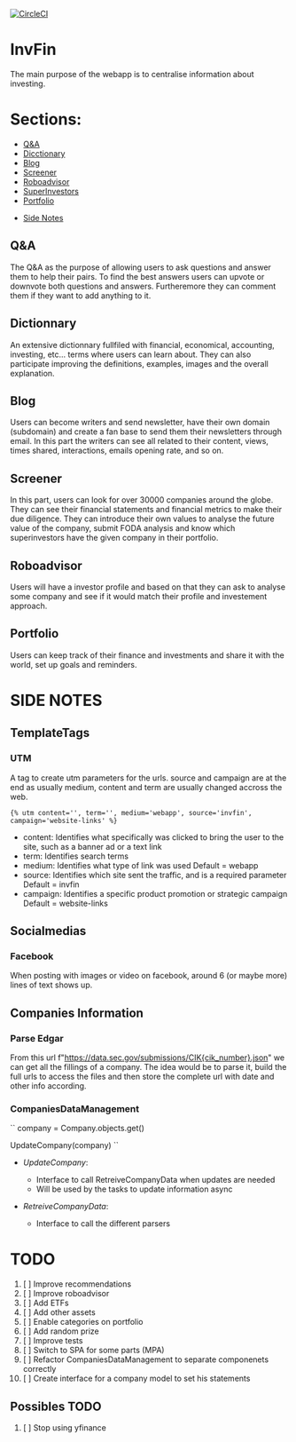 [![CircleCI](https://dl.circleci.com/status-badge/img/gh/lluc2397/InvFin/tree/master.svg?style=svg)](https://dl.circleci.com/status-badge/redirect/gh/lluc2397/InvFin/tree/master)

# InvFin
The main purpose of the webapp is to centralise information about investing.


# Sections:

<!-- toc -->
- [Q&A](#Q&A)
- [Dicctionary](#Dicctionary)
- [Blog](#Blog)
- [Screener](#Screener)
- [Roboadvisor](#Roboadvisor)
- [SuperInvestors](#SuperInvestors)
- [Portfolio](#Portfolio)
<!-- - [API](#API)
- [Internal](#Internal)
    - [Recsys](#Recsys)
    - [Emailing](#Emailing) -->
- [Side Notes](#Side%20Notes)
<!-- tocstop -->



## Q&A
The Q&A as the purpose of allowing users to ask questions and answer them to help their pairs.
To find the best answers users can upvote or downvote both questions and answers.
Furtheremore they can comment them if they want to add anything to it.

## Dictionnary
An extensive dictionnary fullfiled with financial, economical, accounting, investing, etc... terms where
users can learn about. They can also participate improving the definitions, examples, images and the overall explanation.

## Blog
Users can become writers and send newsletter, have their own domain (subdomain) and create a fan base to send them their newsletters through email.
In this part the writers can see all related to their content, views, times shared, interactions, emails opening rate, and so on.

## Screener
In this part, users can look for over 30000 companies around the globe. They can see their financial statements and financial metrics to make their due diligence. They can introduce their own values to analyse the future value of the company, submit FODA analysis and know which superinvestors have the given company in their portfolio.

## Roboadvisor
Users will have a investor profile and based on that they can ask to analyse some company and see if it would match their profile and investement approach.

## Portfolio
Users can keep track of their finance and investments and share it with the world, set up goals and reminders.


# SIDE NOTES
## TemplateTags
### UTM
A tag to create utm parameters for the urls. source and campaign are at the end as usually medium, content and term are usually changed accross the web.

``
{% utm content='', term='', medium='webapp', source='invfin', campaign='website-links' %}
``

- content: Identifies what specifically was clicked to bring the user to the site, such as a banner ad or a text link
- term: Identifies search terms
- medium: Identifies what type of link was used Default = webapp
- source:  	Identifies which site sent the traffic, and is a required parameter Default = invfin
- campaign: Identifies a specific product promotion or strategic campaign Default = website-links

## Socialmedias
### Facebook
When posting with images or video on facebook, around 6 (or maybe more) lines of text shows up.

## Companies Information
### Parse Edgar
From this url f"https://data.sec.gov/submissions/CIK{cik_number}.json"
we can get all the fillings of a company. The idea would be to parse it, build the full urls to access the files
and then store the complete url with date and other info according.

### CompaniesDataManagement
``
company = Company.objects.get()

UpdateCompany(company)
``
* *UpdateCompany*: 
    - Interface to call RetreiveCompanyData when updates are needed
    - Will be used by the tasks to update information async

* *RetreiveCompanyData*: 
    - Interface to call the different parsers

# TODO
1. [ ] Improve recommendations
2. [ ] Improve roboadvisor
3. [ ] Add ETFs
4. [ ] Add other assets
5. [ ] Enable categories on portfolio
6. [ ] Add random prize
7. [ ] Improve tests
8. [ ] Switch to SPA for some parts (MPA)
9. [ ] Refactor CompaniesDataManagement to separate componenets correctly
10. [ ] Create interface for a company model to set his statements

## Possibles TODO
1. [ ] Stop using yfinance
